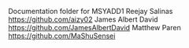 Documentation folder for MSYADD1 
Reejay Salinas https://github.com/aizy02
James Albert David https://github.com/JamesAlbertDavid
Matthew Paren https://github.com/MaShuSensei
